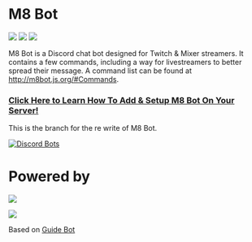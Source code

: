 # M8 Bot

[![](https://img.shields.io/badge/node-js-blue.svg)](https://nodejs.org/en/) [![](https://img.shields.io/badge/discord-js-blue.svg)](https://github.com/hydrabolt/discord.js) [![](https://discordapp.com/api/guilds/352984490693623829/widget.png?style=shield)](https://discord.gg/JhyZARH)

  

M8 Bot is a Discord chat bot designed for Twitch & Mixer streamers. It contains a few commands, including a way for livestreamers to better spread their message. A command list can be found at http://m8bot.js.org/#Commands.

  
  

### [Click Here to Learn How To Add & Setup M8 Bot On Your Server!]

  

This is the branch for the re write of M8 Bot.

  

[![Discord Bots](https://discordbots.org/api/widget/278362996349075456.svg)](https://discordbots.org/bot/278362996349075456)

  

# Powered by

[![](https://camo.githubusercontent.com/40129aa4640399b5e65cc3c101361a6a0b5d6467/68747470733a2f2f646973636f72642e6a732e6f72672f7374617469632f6c6f676f2e737667)](https://discord.js.org)

[![
](http://developer.ibm.com/clouddataservices/wp-content/uploads/sites/47/2017/07/rethinkdb.png)
](https://github.com/rethinkdb/rethinkdb)

Based on [Guide Bot](https://github.com/AnIdiotsGuide/guidebot/tree/rethinkdb)
  

[ComixsYT]: <https://comixsyt.space>

[Click Here to Learn How To Add & Setup M8 Bot On Your Server!]: <https://m8bot.js.org#info>